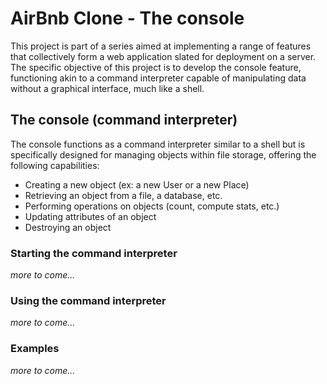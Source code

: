 # AirBnb Clone - The console
This project is part of a series aimed at implementing a range of features
that collectively form a web application slated for deployment on a server.
The specific objective of this project is to develop the console feature,
functioning akin to a command interpreter capable of manipulating data without
a graphical interface, much like a shell.

## The console (command interpreter)
The console functions as a command interpreter similar to a shell but is
specifically designed for managing objects within file storage, offering
the following capabilities:
- Creating a new object (ex: a new User or a new Place)
- Retrieving an object from a file, a database, etc.
- Performing operations on objects (count, compute stats, etc.)
- Updating attributes of an object
- Destroying an object

### Starting the command interpreter
_more to come..._

### Using the command interpreter
_more to come..._

### Examples
_more to come..._
